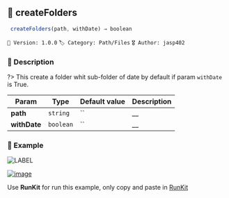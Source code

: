 ## 📁 createFolders 

```javascript
 createFolders(path, withDate) ⇒ boolean 
``` 


`📢 Version: 1.0.0`  `🏷️ Category: Path/Files` `🎖️ Author: jasp402` 

### 📝 Description 


?> This create a folder whit sub-folder of date by default if param `withDate` is True. 


| Param | Type | Default value | Description |
| --- | --- | --- | --- |
| **path** | `string` | `` | __ | 
| **withDate** | `boolean` | `` | __ | 



### 🧪 Example 


![LABEL](@example ':include :type=code')




[![image](https://user-images.githubusercontent.com/8978470/89190058-8603d500-d566-11ea-914f-284448e5a1b6.png)](https://npm.runkit.com/js-packtools) 
 
Use **RunKit** for run this example, only copy and paste in [RunKit](https://npm.runkit.com/js-packtools)
